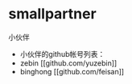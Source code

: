 smallpartner
============

小伙伴

 * 小伙伴的github帐号列表：
  * zebin [[github.com/yuzebin]]
  * binghong [[github.com/feisan]]
